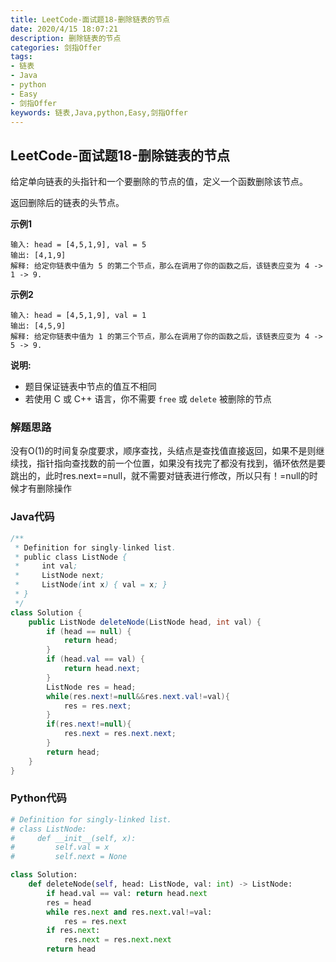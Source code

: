 ```yaml
---
title: LeetCode-面试题18-删除链表的节点
date: 2020/4/15 18:07:21
description: 删除链表的节点
categories: 剑指Offer
tags: 
- 链表
- Java
- python
- Easy
- 剑指Offer
keywords: 链表,Java,python,Easy,剑指Offer
---
```


## LeetCode-面试题18-删除链表的节点

给定单向链表的头指针和一个要删除的节点的值，定义一个函数删除该节点。

返回删除后的链表的头节点。

 <!--more-->

**示例1**

```
输入: head = [4,5,1,9], val = 5
输出: [4,1,9]
解释: 给定你链表中值为 5 的第二个节点，那么在调用了你的函数之后，该链表应变为 4 -> 1 -> 9.
```

**示例2**

```
输入: head = [4,5,1,9], val = 1
输出: [4,5,9]
解释: 给定你链表中值为 1 的第三个节点，那么在调用了你的函数之后，该链表应变为 4 -> 5 -> 9.
```

**说明:**

- 题目保证链表中节点的值互不相同
- 若使用 C 或 C++ 语言，你不需要 `free` 或 `delete` 被删除的节点

### 解题思路

没有O(1)的时间复杂度要求，顺序查找，头结点是查找值直接返回，如果不是则继续找，指针指向查找数的前一个位置，如果没有找完了都没有找到，循环依然是要跳出的，此时res.next==null，就不需要对链表进行修改，所以只有！=null的时候才有删除操作

### Java代码

```java
/**
 * Definition for singly-linked list.
 * public class ListNode {
 *     int val;
 *     ListNode next;
 *     ListNode(int x) { val = x; }
 * }
 */
class Solution {
    public ListNode deleteNode(ListNode head, int val) {
        if (head == null) {
            return head;
        }
        if (head.val == val) {
            return head.next;
        }
        ListNode res = head;
        while(res.next!=null&&res.next.val!=val){
            res = res.next;
        }
        if(res.next!=null){
            res.next = res.next.next;
        }
        return head;
    }
}
```

### Python代码

```python
# Definition for singly-linked list.
# class ListNode:
#     def __init__(self, x):
#         self.val = x
#         self.next = None

class Solution:
    def deleteNode(self, head: ListNode, val: int) -> ListNode:
        if head.val == val: return head.next
        res = head
        while res.next and res.next.val!=val:
            res = res.next
        if res.next:
            res.next = res.next.next
        return head
```

